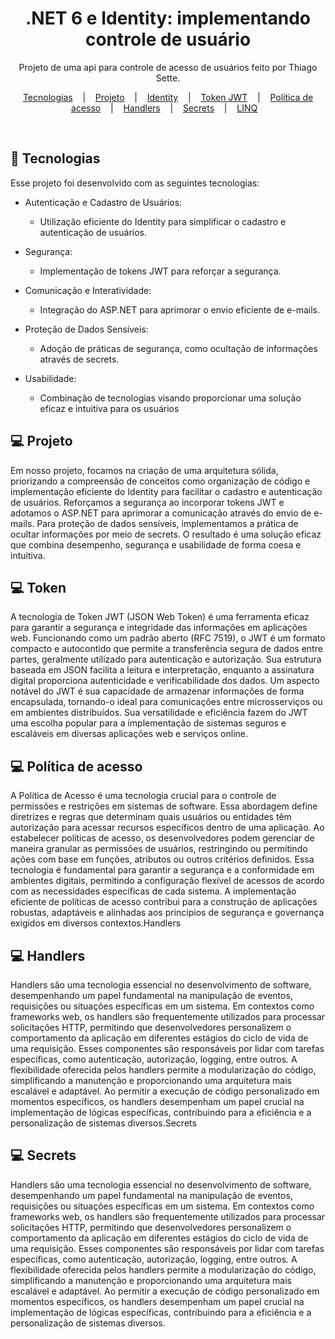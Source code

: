 <h1 align="center"> .NET 6 e Identity: implementando controle de usuário </h1>

<p align="center">
Projeto de uma api para controle de acesso de usuários feito por Thiago Sette.
</p>

<p align="center">
  <a href="#-tecnologias">Tecnologias</a>&nbsp;&nbsp;&nbsp;
  |&nbsp;&nbsp;&nbsp;
  <a href="#-tecnologias">Projeto</a>&nbsp;&nbsp;&nbsp;
  |&nbsp;&nbsp;&nbsp;
  <a href="#-Identity">Identity</a>&nbsp;&nbsp;&nbsp;
  |&nbsp;&nbsp;&nbsp;
  <a href="#-Token">Token JWT</a>&nbsp;&nbsp;&nbsp;
  |&nbsp;&nbsp;&nbsp;
  <a href="#-Política de acesso">Política de acesso</a>&nbsp;&nbsp;&nbsp;
  |&nbsp;&nbsp;&nbsp;
  <a href="#-Handlers">Handlers</a>&nbsp;&nbsp;&nbsp;
  |&nbsp;&nbsp;&nbsp;
  <a href="#-Secrets">Secrets</a>&nbsp;&nbsp;&nbsp;
  |&nbsp;&nbsp;&nbsp;
  <a href="#-LINQ">LINQ</a>&nbsp;&nbsp;&nbsp;
 </p>
<br>

## 🚀 Tecnologias

Esse projeto foi desenvolvido com as seguintes tecnologias:

- Autenticação e Cadastro de Usuários:
  * Utilização eficiente do Identity para simplificar o cadastro e autenticação de usuários.

- Segurança:
  * Implementação de tokens JWT para reforçar a segurança.

- Comunicação e Interatividade:
  * Integração do ASP.NET para aprimorar o envio eficiente de e-mails.

- Proteção de Dados Sensíveis:
  * Adoção de práticas de segurança, como ocultação de informações através de secrets.

- Usabilidade:
  * Combinação de tecnologias visando proporcionar uma solução eficaz e intuitiva para os usuários

## 💻 Projeto

Em nosso projeto, focamos na criação de uma arquitetura sólida, priorizando a compreensão de conceitos como organização de código e implementação eficiente do Identity para facilitar o cadastro e autenticação de usuários. Reforçamos a segurança ao incorporar tokens JWT e adotamos o ASP.NET para aprimorar a comunicação através do envio de e-mails. Para proteção de dados sensíveis, implementamos a prática de ocultar informações por meio de secrets. O resultado é uma solução eficaz que combina desempenho, segurança e usabilidade de forma coesa e intuitiva.


## 💻 Token

A tecnologia de Token JWT (JSON Web Token) é uma ferramenta eficaz para garantir a segurança e integridade das informações em aplicações web. Funcionando como um padrão aberto (RFC 7519), o JWT é um formato compacto e autocontido que permite a transferência segura de dados entre partes, geralmente utilizado para autenticação e autorização. Sua estrutura baseada em JSON facilita a leitura e interpretação, enquanto a assinatura digital proporciona autenticidade e verificabilidade dos dados. Um aspecto notável do JWT é sua capacidade de armazenar informações de forma encapsulada, tornando-o ideal para comunicações entre microsserviços ou em ambientes distribuídos. Sua versatilidade e eficiência fazem do JWT uma escolha popular para a implementação de sistemas seguros e escaláveis em diversas aplicações web e serviços online.

## 💻 Política de acesso

A Política de Acesso é uma tecnologia crucial para o controle de permissões e restrições em sistemas de software. Essa abordagem define diretrizes e regras que determinam quais usuários ou entidades têm autorização para acessar recursos específicos dentro de uma aplicação. Ao estabelecer políticas de acesso, os desenvolvedores podem gerenciar de maneira granular as permissões de usuários, restringindo ou permitindo ações com base em funções, atributos ou outros critérios definidos. Essa tecnologia é fundamental para garantir a segurança e a conformidade em ambientes digitais, permitindo a configuração flexível de acessos de acordo com as necessidades específicas de cada sistema. A implementação eficiente de políticas de acesso contribui para a construção de aplicações robustas, adaptáveis e alinhadas aos princípios de segurança e governança exigidos em diversos contextos.Handlers

## 💻 Handlers

Handlers são uma tecnologia essencial no desenvolvimento de software, desempenhando um papel fundamental na manipulação de eventos, requisições ou situações específicas em um sistema. Em contextos como frameworks web, os handlers são frequentemente utilizados para processar solicitações HTTP, permitindo que desenvolvedores personalizem o comportamento da aplicação em diferentes estágios do ciclo de vida de uma requisição. Esses componentes são responsáveis por lidar com tarefas específicas, como autenticação, autorização, logging, entre outros. A flexibilidade oferecida pelos handlers permite a modularização do código, simplificando a manutenção e proporcionando uma arquitetura mais escalável e adaptável. Ao permitir a execução de código personalizado em momentos específicos, os handlers desempenham um papel crucial na implementação de lógicas específicas, contribuindo para a eficiência e a personalização de sistemas diversos.Secrets

## 💻 Secrets

Handlers são uma tecnologia essencial no desenvolvimento de software, desempenhando um papel fundamental na manipulação de eventos, requisições ou situações específicas em um sistema. Em contextos como frameworks web, os handlers são frequentemente utilizados para processar solicitações HTTP, permitindo que desenvolvedores personalizem o comportamento da aplicação em diferentes estágios do ciclo de vida de uma requisição. Esses componentes são responsáveis por lidar com tarefas específicas, como autenticação, autorização, logging, entre outros. A flexibilidade oferecida pelos handlers permite a modularização do código, simplificando a manutenção e proporcionando uma arquitetura mais escalável e adaptável. Ao permitir a execução de código personalizado em momentos específicos, os handlers desempenham um papel crucial na implementação de lógicas específicas, contribuindo para a eficiência e a personalização de sistemas diversos.